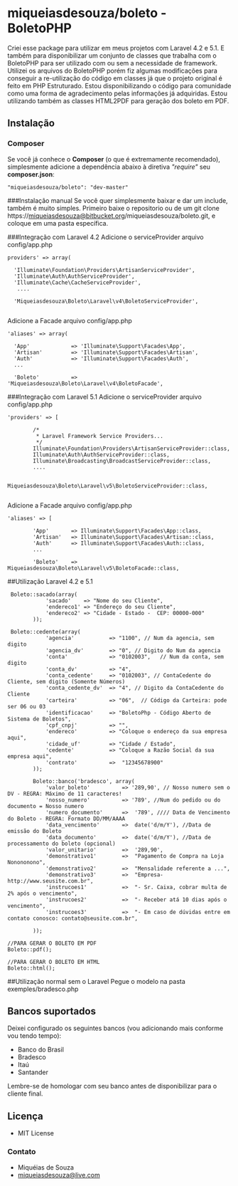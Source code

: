 # miqueiasdesouza/boleto - BoletoPHP

Criei esse package para utilizar em meus projetos com Laravel 4.2 e 5.1. E também para disponibilizar um conjunto de classes que trabalha com o BoletoPHP para ser utilizado com ou sem a necessidade de framework. 
Utilizei os arquivos do BoletoPHP porém fiz algumas modificações para conseguir a re-utilização do código em classes já que o projeto original é feito em PHP Estruturado.
Estou disponibilizando o código para comunidade como uma forma de agradecimento pelas informações já adquiridas.
Estou utilizando também as classes HTML2PDF para geração dos boleto em PDF.

## Instalação
### Composer
Se você já conhece o **Composer** (o que é extremamente recomendado), simplesmente adicione a dependência abaixo à diretiva *"require"* seu **composer.json**:
```
"miqueiasdesouza/boleto": "dev-master"
```

###Instalação manual
Se você quer simplesmente baixar e dar um include, também é muito simples. Primeiro baixe o repositorio ou de um git clone https://miqueiasdesouza@bitbucket.org/miqueiasdesouza/boleto.git, e coloque em uma pasta específica.


###Integração com Laravel 4.2
Adicione o serviceProvider arquivo config/app.php
```
providers' => array(

  'Illuminate\Foundation\Providers\ArtisanServiceProvider',
  'Illuminate\Auth\AuthServiceProvider',
  'Illuminate\Cache\CacheServiceProvider', 
   ....

  'Miqueiasdesouza\Boleto\Laravel\v4\BoletoServiceProvider',
    
``` 
Adicione a Facade arquivo config/app.php
``` 
'aliases' => array(

  'App'             => 'Illuminate\Support\Facades\App',
  'Artisan'         => 'Illuminate\Support\Facades\Artisan',
  'Auth'            => 'Illuminate\Support\Facades\Auth',
  ...
  
  'Boleto'          => 'Miqueiasdesouza\Boleto\Laravel\v4\BoletoFacade',
```

###Integração com Laravel 5.1
Adicione o serviceProvider arquivo config/app.php
```
'providers' => [

        /*
         * Laravel Framework Service Providers...
         */
        Illuminate\Foundation\Providers\ArtisanServiceProvider::class,
        Illuminate\Auth\AuthServiceProvider::class,
        Illuminate\Broadcasting\BroadcastServiceProvider::class,
        ....

        Miqueiasdesouza\Boleto\Laravel\v5\BoletoServiceProvider::class,
    
``` 
Adicione a Facade arquivo config/app.php
``` 
'aliases' => [

        'App'       => Illuminate\Support\Facades\App::class,
        'Artisan'   => Illuminate\Support\Facades\Artisan::class,
        'Auth'      => Illuminate\Support\Facades\Auth::class,
        ...
  
        'Boleto'    => Miqueiasdesouza\Boleto\Laravel\v5\BoletoFacade::class,
```



##Utilização Laravel 4.2 e 5.1
``` 
 Boleto::sacado(array(
            'sacado'    => "Nome do seu Cliente",
            'endereco1' => "Endereço do seu Cliente",
            'endereco2' => "Cidade - Estado -  CEP: 00000-000"
        ));

 Boleto::cedente(array(
            'agencia'           => "1100", // Num da agencia, sem digito
            'agencia_dv'        => "0", // Digito do Num da agencia
            'conta'             => "0102003", 	// Num da conta, sem digito
            'conta_dv'          => "4",
            'conta_cedente'     => "0102003", // ContaCedente do Cliente, sem digito (Somente Números)
            'conta_cedente_dv'  => "4", // Digito da ContaCedente do Cliente
            'carteira'          => "06",  // Código da Carteira: pode ser 06 ou 03
            'identificacao'     => "BoletoPhp - Código Aberto de Sistema de Boletos",
            'cpf_cnpj'          => "",
            'endereco'          => "Coloque o endereço da sua empresa aqui",
            'cidade_uf'         => "Cidade / Estado",
            'cedente'           => "Coloque a Razão Social da sua empresa aqui",
            'contrato'          =>  "12345678900"
        ));

        Boleto::banco('bradesco', array(
            'valor_boleto'          => '289,90', // Nosso numero sem o DV - REGRA: Máximo de 11 caracteres!
            'nosso_numero'          => '789', //Num do pedido ou do documento = Nosso numero
            'numero_documento'      =>  '789', //// Data de Vencimento do Boleto - REGRA: Formato DD/MM/AAAA
            'data_vencimento'       =>  date('d/m/Y'), //Data de emissão do Boleto
            'data_documento'        =>  date('d/m/Y'), //Data de processamento do boleto (opcional)
            'valor_unitario'        =>  '289,90',
            'demonstrativo1'        =>  "Pagamento de Compra na Loja Nonononono",
            'demonstrativo2'        =>  "Mensalidade referente a ...",
            'demonstrativo3'        =>  "Empresa- http://www.seusite.com.br",
            'instrucoes1'           =>  "- Sr. Caixa, cobrar multa de 2% após o vencimento",
            'instrucoes2'           =>  "- Receber atá 10 dias após o vencimento",
            'instrucoes3'           =>  "- Em caso de dúvidas entre em contato conosco: contato@seusite.com.br",

        ));

//PARA GERAR O BOLETO EM PDF
Boleto::pdf();

//PARA GERAR O BOLETO EM HTML
Boleto::html();

``` 

##Utilização normal sem o Laravel
Pegue o modelo na pasta exemples/bradesco.php


## Bancos suportados
Deixei configurado os seguintes bancos (vou adicionando mais conforme vou tendo tempo):

* Banco do Brasil
* Bradesco
* Itaú
* Santander

Lembre-se de homologar com seu banco antes de disponibilizar para o cliente final.

## Licença
* MIT License


### Contato ###

* Miquéias de Souza
* miqueiasdesouza@live.com